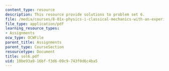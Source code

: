 ```yaml
---
content_type: resource
description: This resource provide solutions to problem set 6.
file: /media/courses/8-01x-physics-i-classical-mechanics-with-an-experimental-focus-fall-2002/10be93a916bff3d609c9743f0d6c4ba5_sol6.pdf
file_type: application/pdf
learning_resource_types:
- Assignments
ocw_type: OCWFile
parent_title: Assignments
parent_type: CourseSection
resourcetype: Document
title: sol6.pdf
uid: 10be93a9-16bf-f3d6-09c9-743f0d6c4ba5
---
```

